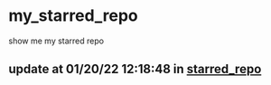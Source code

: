 # my_starred_repo
show me my starred repo

update at 01/20/22 12:18:48 in [starred_repo](./index.html)
---

